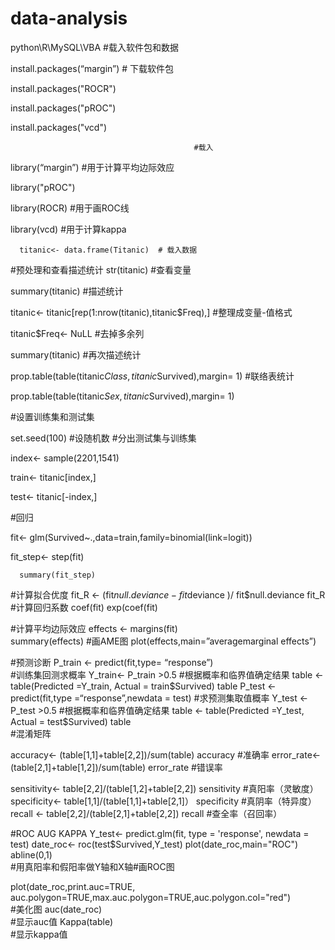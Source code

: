 # data-analysis
python\R\MySQL\VBA
#载入软件包和数据

install.packages(“margin”)   # 下载软件包

install.packages("ROCR")

install.packages("pROC")

install.packages("vcd")

                                             #载入

library(“margin”)             #用于计算平均边际效应

library("pROC")

library(ROCR)                   #用于画ROC线

library(vcd)                     #用于计算kappa



      titanic<- data.frame(Titanic)  # 载入数据



#预处理和查看描述统计
str(titanic)   #查看变量

summary(titanic)   #描述统计

titanic<- titanic[rep(1:nrow(titanic),titanic$Freq),]   #整理成变量-值格式

titanic$Freq<- NuLL  #去掉多余列

summary(titanic)    #再次描述统计

prop.table(table(titanic$Class,titanic$Survived),margin= 1) #联络表统计

prop.table(table(titanic$Sex,titanic$Survived),margin= 1)



#设置训练集和测试集

set.seed(100)  #设随机数  #分出测试集与训练集

index<- sample(2201,1541)

train<- titanic[index,]

test<- titanic[-index,]



#回归

fit<- glm(Survived~.,data=train,family=binomial(link=logit)) 

fit_step<- step(fit)

      summary(fit_step)

 #计算拟合优度
fit_R <- (fit$null.deviance- fit$deviance )/ fit$null.deviance
fit_R
#计算回归系数
coef(fit)
exp(coef(fit)

#计算平均边际效应
effects <- margins(fit)   
summary(effects)
#画AME图
plot(effects,main=”averagemarginal effects”)


#预测诊断
P_train <- predict(fit,type= “response”)     
#训练集回测求概率
Y_train<- P_train >0.5 
#根据概率和临界值确定结果
table <- table(Predicted =Y_train, Actual = train$Survived)
table
P_test <- predict(fit,type =“response”,newdata = test)
#求预测集取值概率
Y_test <- P_test >0.5   
#根据概率和临界值确定结果
table <- table(Predicted =Y_test, Actual = test$Survived)
table                             
#混淆矩阵

accuracy<- (table[1,1]+table[2,2])/sum(table)
accuracy #准确率
error_rate<- (table[2,1]+table[1,2])/sum(table)
error_rate #错误率

sensitivity<- table[2,2]/(table[1,2]+table[2,2])
sensitivity  #真阳率（灵敏度）
specificity<- table[1,1]/(table[1,1]+table[2,1]）
specificity  #真阴率（特异度）
recall <- table[2,2]/(table[2,1]+table[2,2])
recall         #查全率（召回率）

#ROC AUG KAPPA
Y_test<- predict.glm(fit, type = 'response', newdata = test) 
date_roc<- roc(test$Survived,Y_test)
plot(date_roc,main="ROC")
abline(0,1)       
#用真阳率和假阳率做Y轴和X轴#画ROC图

plot(date_roc,print.auc=TRUE, auc.polygon=TRUE,max.auc.polygon=TRUE,auc.polygon.col="red")       
#美化图
auc(date_roc)    
#显示auc值
Kappa(table)    
 #显示kappa值
